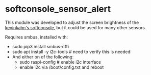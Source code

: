 # softconsole_sensor_alert
This module was developed to adjust the screen brightness of the [kevinkahn's softconsole](https://github.com/kevinkahn/softconsole), but it could be used for many other sensors.

Requires smbus, installed with:
- sudo pip3 install smbus-cffi
- sudo apt install -y i2c-tools  # need to verify this is needed
- And either on of the following:
	- sudo raspi-config # enable i2c interface
	- enable i2c via /boot/config.txt and reboot

